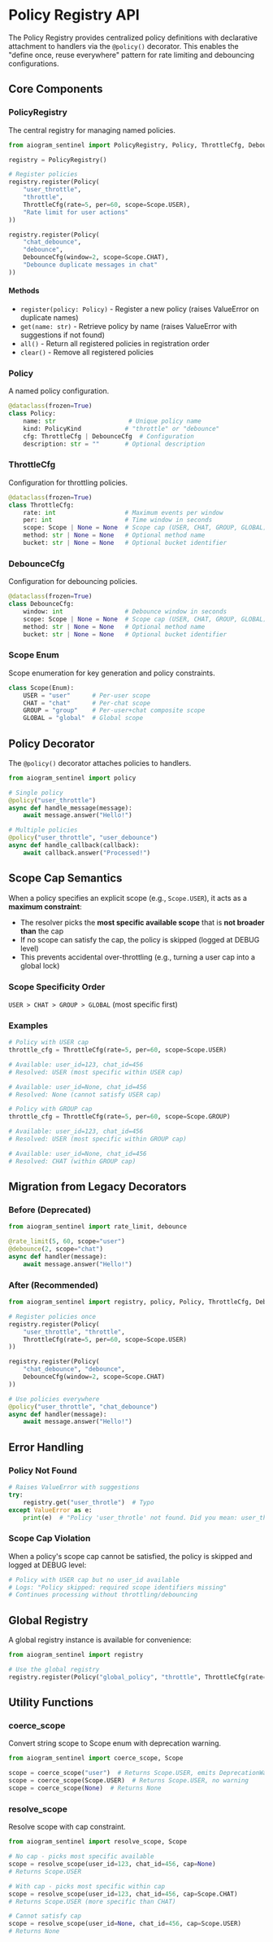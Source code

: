 # Policy Registry API

The Policy Registry provides centralized policy definitions with declarative attachment to handlers via the `@policy()` decorator. This enables the "define once, reuse everywhere" pattern for rate limiting and debouncing configurations.

## Core Components

### PolicyRegistry

The central registry for managing named policies.

```python
from aiogram_sentinel import PolicyRegistry, Policy, ThrottleCfg, DebounceCfg, Scope

registry = PolicyRegistry()

# Register policies
registry.register(Policy(
    "user_throttle", 
    "throttle", 
    ThrottleCfg(rate=5, per=60, scope=Scope.USER),
    "Rate limit for user actions"
))

registry.register(Policy(
    "chat_debounce", 
    "debounce", 
    DebounceCfg(window=2, scope=Scope.CHAT),
    "Debounce duplicate messages in chat"
))
```

#### Methods

- `register(policy: Policy)` - Register a new policy (raises ValueError on duplicate names)
- `get(name: str)` - Retrieve policy by name (raises ValueError with suggestions if not found)
- `all()` - Return all registered policies in registration order
- `clear()` - Remove all registered policies

### Policy

A named policy configuration.

```python
@dataclass(frozen=True)
class Policy:
    name: str                    # Unique policy name
    kind: PolicyKind            # "throttle" or "debounce"
    cfg: ThrottleCfg | DebounceCfg  # Configuration
    description: str = ""       # Optional description
```

### ThrottleCfg

Configuration for throttling policies.

```python
@dataclass(frozen=True)
class ThrottleCfg:
    rate: int                   # Maximum events per window
    per: int                    # Time window in seconds
    scope: Scope | None = None  # Scope cap (USER, CHAT, GROUP, GLOBAL)
    method: str | None = None   # Optional method name
    bucket: str | None = None   # Optional bucket identifier
```

### DebounceCfg

Configuration for debouncing policies.

```python
@dataclass(frozen=True)
class DebounceCfg:
    window: int                 # Debounce window in seconds
    scope: Scope | None = None  # Scope cap (USER, CHAT, GROUP, GLOBAL)
    method: str | None = None   # Optional method name
    bucket: str | None = None   # Optional bucket identifier
```

### Scope Enum

Scope enumeration for key generation and policy constraints.

```python
class Scope(Enum):
    USER = "user"      # Per-user scope
    CHAT = "chat"      # Per-chat scope
    GROUP = "group"    # Per-user+chat composite scope
    GLOBAL = "global"  # Global scope
```

## Policy Decorator

The `@policy()` decorator attaches policies to handlers.

```python
from aiogram_sentinel import policy

# Single policy
@policy("user_throttle")
async def handle_message(message):
    await message.answer("Hello!")

# Multiple policies
@policy("user_throttle", "user_debounce")
async def handle_callback(callback):
    await callback.answer("Processed!")
```

## Scope Cap Semantics

When a policy specifies an explicit scope (e.g., `Scope.USER`), it acts as a **maximum constraint**:

- The resolver picks the **most specific available scope** that is **not broader than** the cap
- If no scope can satisfy the cap, the policy is skipped (logged at DEBUG level)
- This prevents accidental over-throttling (e.g., turning a user cap into a global lock)

### Scope Specificity Order

`USER > CHAT > GROUP > GLOBAL` (most specific first)

### Examples

```python
# Policy with USER cap
throttle_cfg = ThrottleCfg(rate=5, per=60, scope=Scope.USER)

# Available: user_id=123, chat_id=456
# Resolved: USER (most specific within USER cap)

# Available: user_id=None, chat_id=456  
# Resolved: None (cannot satisfy USER cap)

# Policy with GROUP cap
throttle_cfg = ThrottleCfg(rate=5, per=60, scope=Scope.GROUP)

# Available: user_id=123, chat_id=456
# Resolved: USER (most specific within GROUP cap)

# Available: user_id=None, chat_id=456
# Resolved: CHAT (within GROUP cap)
```

## Migration from Legacy Decorators

### Before (Deprecated)

```python
from aiogram_sentinel import rate_limit, debounce

@rate_limit(5, 60, scope="user")
@debounce(2, scope="chat")
async def handler(message):
    await message.answer("Hello!")
```

### After (Recommended)

```python
from aiogram_sentinel import registry, policy, Policy, ThrottleCfg, DebounceCfg, Scope

# Register policies once
registry.register(Policy(
    "user_throttle", "throttle",
    ThrottleCfg(rate=5, per=60, scope=Scope.USER)
))

registry.register(Policy(
    "chat_debounce", "debounce", 
    DebounceCfg(window=2, scope=Scope.CHAT)
))

# Use policies everywhere
@policy("user_throttle", "chat_debounce")
async def handler(message):
    await message.answer("Hello!")
```

## Error Handling

### Policy Not Found

```python
# Raises ValueError with suggestions
try:
    registry.get("user_throtle")  # Typo
except ValueError as e:
    print(e)  # "Policy 'user_throtle' not found. Did you mean: user_throttle"
```

### Scope Cap Violation

When a policy's scope cap cannot be satisfied, the policy is skipped and logged at DEBUG level:

```python
# Policy with USER cap but no user_id available
# Logs: "Policy skipped: required scope identifiers missing"
# Continues processing without throttling/debouncing
```

## Global Registry

A global registry instance is available for convenience:

```python
from aiogram_sentinel import registry

# Use the global registry
registry.register(Policy("global_policy", "throttle", ThrottleCfg(rate=10, per=60)))
```

## Utility Functions

### coerce_scope

Convert string scope to Scope enum with deprecation warning.

```python
from aiogram_sentinel import coerce_scope, Scope

scope = coerce_scope("user")  # Returns Scope.USER, emits DeprecationWarning
scope = coerce_scope(Scope.USER)  # Returns Scope.USER, no warning
scope = coerce_scope(None)  # Returns None
```

### resolve_scope

Resolve scope with cap constraint.

```python
from aiogram_sentinel import resolve_scope, Scope

# No cap - picks most specific available
scope = resolve_scope(user_id=123, chat_id=456, cap=None)
# Returns Scope.USER

# With cap - picks most specific within cap
scope = resolve_scope(user_id=123, chat_id=456, cap=Scope.CHAT)
# Returns Scope.USER (more specific than CHAT)

# Cannot satisfy cap
scope = resolve_scope(user_id=None, chat_id=456, cap=Scope.USER)
# Returns None
```
